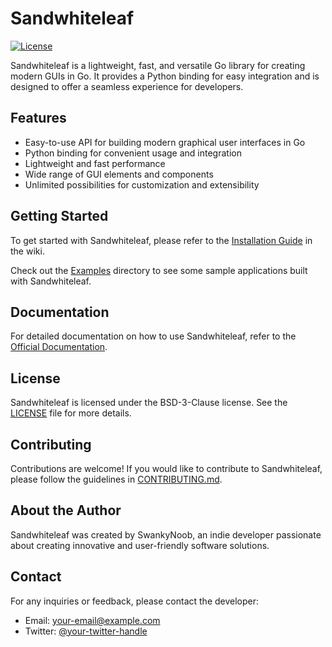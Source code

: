 # Sandwhiteleaf

[![License](https://img.shields.io/badge/license-BSD--3--Clause-blue.svg)](https://github.com/seu-usuario/Sandwhiteleaf/blob/main/LICENSE)

Sandwhiteleaf is a lightweight, fast, and versatile Go library for creating modern GUIs in Go. It provides a Python binding for easy integration and is designed to offer a seamless experience for developers.

## Features

- Easy-to-use API for building modern graphical user interfaces in Go
- Python binding for convenient usage and integration
- Lightweight and fast performance
- Wide range of GUI elements and components
- Unlimited possibilities for customization and extensibility

## Getting Started

To get started with Sandwhiteleaf, please refer to the [Installation Guide](https://github.com/seu-usuario/Sandwhiteleaf/wiki/Installation-Guide) in the wiki.

Check out the [Examples](https://github.com/seu-usuario/Sandwhiteleaf/tree/main/examples) directory to see some sample applications built with Sandwhiteleaf.

## Documentation

For detailed documentation on how to use Sandwhiteleaf, refer to the [Official Documentation](https://github.com/seu-usuario/Sandwhiteleaf/wiki).

## License

Sandwhiteleaf is licensed under the BSD-3-Clause license. See the [LICENSE](https://github.com/seu-usuario/Sandwhiteleaf/blob/main/LICENSE) file for more details.

## Contributing

Contributions are welcome! If you would like to contribute to Sandwhiteleaf, please follow the guidelines in [CONTRIBUTING.md](https://github.com/seu-usuario/Sandwhiteleaf/blob/main/CONTRIBUTING.md).

## About the Author

Sandwhiteleaf was created by SwankyNoob, an indie developer passionate about creating innovative and user-friendly software solutions.

## Contact

For any inquiries or feedback, please contact the developer:

- Email: [your-email@example.com](mailto:your-email@example.com)
- Twitter: [@your-twitter-handle](https://twitter.com/your-twitter-handle)

